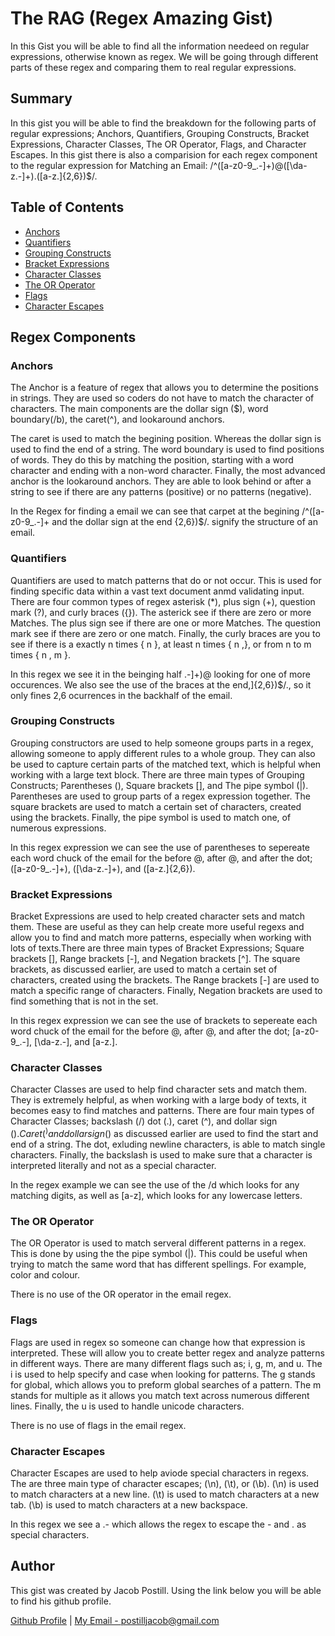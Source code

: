 # The RAG (Regex Amazing Gist) 

In this Gist you will be able to find all the information needeed on regular expressions, otherwise known as regex. We will be going through different parts of these regex and comparing them to real regular expressions.

## Summary
In this gist you will be able to find the breakdown for the following parts of regular expressions; Anchors, Quantifiers, Grouping Constructs, Bracket Expressions, Character Classes, The OR Operator, Flags, and Character Escapes. In this gist there is also a comparision for each regex component to the regular expression for Matching an Email: /^([a-z0-9_\.-]+)@([\da-z\.-]+)\.([a-z\.]{2,6})$/.

## Table of Contents

- [Anchors](#anchors)
- [Quantifiers](#quantifiers)
- [Grouping Constructs](#grouping-constructs)
- [Bracket Expressions](#bracket-expressions)
- [Character Classes](#character-classes)
- [The OR Operator](#the-or-operator)
- [Flags](#flags)
- [Character Escapes](#character-escapes)

## Regex Components

### Anchors
The Anchor is a feature of regex that allows you to determine the positions in strings. They are used so coders do not have to match the character of characters. The main components are the dollar sign ($), word boundary(/b), the caret(^), and lookaround anchors. 

The caret is used to match the begining position. Whereas the dollar sign is used to find the end of a string. The word boundary is used to find positions of words. They do this by matching the position, starting with a word character and ending with a non-word character. Finally, the most advanced anchor is the lookaround anchors. They are able to look behind or after a string to see if there are any patterns (positive) or no patterns (negative).

In the Regex for finding a email we can see that carpet at the begining /^([a-z0-9_\.-]+ and the dollar sign at the end {2,6})$/. signify the structure of an email.

### Quantifiers
Quantifiers are used to match patterns that do or not occur. This is used for finding specific data within a vast text document anmd validating input. There are four common types of regex asterisk (*), plus sign (+), question mark (?), and curly braces ({}). The asterick see if there are zero or more Matches. The plus sign see if there are one or more Matches. The question mark see if there are zero or one match. Finally, the curly braces are you to see if there is a exactly n times { n }, at least n times { n ,}, or from n to m times { n , m }.

In this regex we see it in the beinging half \.-]+)@ looking for one of more occurences. We also see the use of the braces at the end,]{2,6})$/., so it only fines 2,6 ocurrences in the backhalf of the email. 

### Grouping Constructs
Grouping constructors are used to help someone groups parts in a regex, allowing someone to apply different rules to a whole group. They can also be used to capture certain parts of the matched text, which is helpful when working with a large text block. There are three main types of Grouping Constructs; Parentheses (), Square brackets [], and The pipe symbol (|). Parentheses are used to group parts of a regex expression together. The square brackets are used to match a certain set of characters, created using the brackets. Finally, the pipe symbol is used to match one, of numerous expressions.

In this regex expression we can see the use of parentheses to sepereate each word chuck of the email for the before @, after @, and after the dot; ([a-z0-9_\.-]+), ([\da-z\.-]+), and ([a-z\.]{2,6}).

### Bracket Expressions
Bracket Expressions are used to help created character sets and match them. These are useful as they can help create more useful regexs and allow you to find and match more patterns, especially when working with lots of texts.There are three main types of Bracket Expressions; Square brackets [], Range brackets [-], and Negation brackets [^]. The square brackets, as discussed earlier, are used to match a certain set of characters, created using the brackets. The Range brackets [-] are used to match a specific range of characters. Finally, Negation brackets are used to find something that is not in the set.

In this regex expression we can see the use of brackets to sepereate each word chuck of the email for the before @, after @, and after the dot; [a-z0-9_\.-], [\da-z\.-], and [a-z\.].

### Character Classes
Character Classes are used to help find character sets and match them. They is extremely helpful, as when working with a large body of texts, it becomes easy to find matches and patterns. There are four main types of Character Classes; backslash (/) dot (.), caret (^), and dollar sign ($). Caret (^) and dollar sign ($) as discussed earlier are used to find the start and end of a string. The dot, exluding newline characters, is able to match single characters. Finally, the backslash is used to make sure that a character is interpreted literally and not as a special character.

In the regex example we can see the use of the /d which looks for any matching digits, as well as [a-z], which looks for any lowercase letters.

### The OR Operator
The OR Operator is used to match serveral different patterns in a regex. This is done by using the the pipe symbol (|). This could be useful when trying to match the same word that has different spellings. For example, color and colour.

There is no use of the OR operator in the email regex. 

### Flags
Flags are used in regex so someone can change how that expression is interpreted. These will allow you to create better regex and analyze patterns in different ways. There are many different flags such as; i, g, m, and u. The i is used to help specify and case when looking for patterns. The g stands for global, which allows you to preform global searches of a pattern. The m stands for multiple as it allows you match text across numerous different lines. Finally, the u is used to handle unicode characters. 

There is no use of flags in the email regex. 

### Character Escapes
Character Escapes are used to help aviode special characters in regexs. The are three main type of character escapes; (\n), (\t), or (\b). (\n) is used to match characters at a new line. (\t) is used to match characters at a new tab.  (\b) is used to match characters at a new backspace. 

In this regex we see a \.- which allows the regex to escape the - and . as special characters. 

## Author
This gist was created by Jacob Postill. Using the link below you will be able to find his github profile. 

[Github Profile](https://github.com/jacobpostill ) | 
[My Email - postilljacob@gmail.com](mailto:postilljacob@gmail.com)
